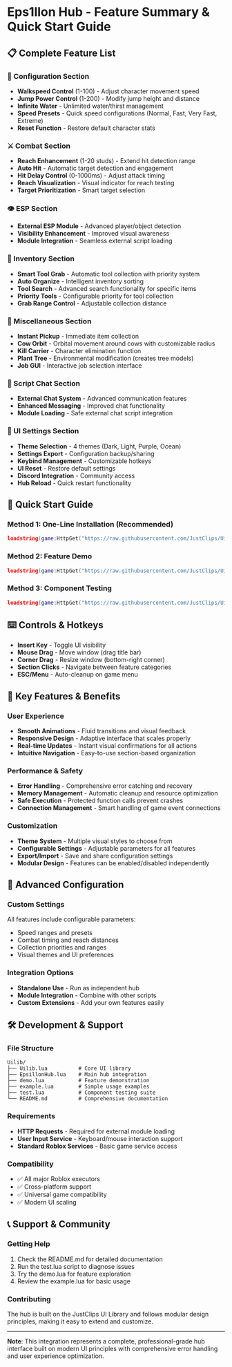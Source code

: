 # Eps1llon Hub - Feature Summary & Quick Start Guide

## 📋 Complete Feature List

### 🔧 Configuration Section
- **Walkspeed Control** (1-100) - Adjust character movement speed
- **Jump Power Control** (1-200) - Modify jump height and distance
- **Infinite Water** - Unlimited water/thirst management
- **Speed Presets** - Quick speed configurations (Normal, Fast, Very Fast, Extreme)
- **Reset Function** - Restore default character stats

### ⚔️ Combat Section
- **Reach Enhancement** (1-20 studs) - Extend hit detection range
- **Auto Hit** - Automatic target detection and engagement
- **Hit Delay Control** (0-1000ms) - Adjust attack timing
- **Reach Visualization** - Visual indicator for reach testing
- **Target Prioritization** - Smart target selection

### 👁️ ESP Section
- **External ESP Module** - Advanced player/object detection
- **Visibility Enhancement** - Improved visual awareness
- **Module Integration** - Seamless external script loading

### 🎒 Inventory Section
- **Smart Tool Grab** - Automatic tool collection with priority system
- **Auto Organize** - Intelligent inventory sorting
- **Tool Search** - Advanced search functionality for specific items
- **Priority Tools** - Configurable priority for tool collection
- **Grab Range Control** - Adjustable collection distance

### 🌟 Miscellaneous Section
- **Instant Pickup** - Immediate item collection
- **Cow Orbit** - Orbital movement around cows with customizable radius
- **Kill Carrier** - Character elimination function
- **Plant Tree** - Environmental modification (creates tree models)
- **Job GUI** - Interactive job selection interface

### 💬 Script Chat Section
- **External Chat System** - Advanced communication features
- **Enhanced Messaging** - Improved chat functionality
- **Module Loading** - Safe external chat script integration

### 🎨 UI Settings Section
- **Theme Selection** - 4 themes (Dark, Light, Purple, Ocean)
- **Settings Export** - Configuration backup/sharing
- **Keybind Management** - Customizable hotkeys
- **UI Reset** - Restore default settings
- **Discord Integration** - Community access
- **Hub Reload** - Quick restart functionality

## 🚀 Quick Start Guide

### Method 1: One-Line Installation (Recommended)
```lua
loadstring(game:HttpGet("https://raw.githubusercontent.com/JustClips/Uilib/refs/heads/main/EpsillonHub.lua"))()
```

### Method 2: Feature Demo
```lua
loadstring(game:HttpGet("https://raw.githubusercontent.com/JustClips/Uilib/refs/heads/main/demo.lua"))()
```

### Method 3: Component Testing
```lua
loadstring(game:HttpGet("https://raw.githubusercontent.com/JustClips/Uilib/refs/heads/main/test.lua"))()
```

## ⌨️ Controls & Hotkeys

- **Insert Key** - Toggle UI visibility
- **Mouse Drag** - Move window (drag title bar)
- **Corner Drag** - Resize window (bottom-right corner)
- **Section Clicks** - Navigate between feature categories
- **ESC/Menu** - Auto-cleanup on game menu

## 🎯 Key Features & Benefits

### User Experience
- **Smooth Animations** - Fluid transitions and visual feedback
- **Responsive Design** - Adaptive interface that scales properly
- **Real-time Updates** - Instant visual confirmations for all actions
- **Intuitive Navigation** - Easy-to-use section-based organization

### Performance & Safety
- **Error Handling** - Comprehensive error catching and recovery
- **Memory Management** - Automatic cleanup and resource optimization
- **Safe Execution** - Protected function calls prevent crashes
- **Connection Management** - Smart handling of game event connections

### Customization
- **Theme System** - Multiple visual styles to choose from
- **Configurable Settings** - Adjustable parameters for all features
- **Export/Import** - Save and share configuration settings
- **Modular Design** - Features can be enabled/disabled independently

## 🔧 Advanced Configuration

### Custom Settings
All features include configurable parameters:
- Speed ranges and presets
- Combat timing and reach distances
- Collection priorities and ranges
- Visual themes and UI preferences

### Integration Options
- **Standalone Use** - Run as independent hub
- **Module Integration** - Combine with other scripts
- **Custom Extensions** - Add your own features easily

## 🛠️ Development & Support

### File Structure
```
Uilib/
├── Uilib.lua          # Core UI library
├── EpsillonHub.lua    # Main hub integration
├── demo.lua           # Feature demonstration
├── example.lua        # Simple usage examples
├── test.lua           # Component testing suite
└── README.md          # Comprehensive documentation
```

### Requirements
- **HTTP Requests** - Required for external module loading
- **User Input Service** - Keyboard/mouse interaction support
- **Standard Roblox Services** - Basic game service access

### Compatibility
- ✅ All major Roblox executors
- ✅ Cross-platform support
- ✅ Universal game compatibility
- ✅ Modern UI scaling

## 📞 Support & Community

### Getting Help
1. Check the README.md for detailed documentation
2. Run the test.lua script to diagnose issues
3. Try the demo.lua for feature exploration
4. Review the example.lua for basic usage

### Contributing
The hub is built on the JustClips UI Library and follows modular design principles, making it easy to extend and customize.

---

**Note**: This integration represents a complete, professional-grade hub interface built on modern UI principles with comprehensive error handling and user experience optimization.